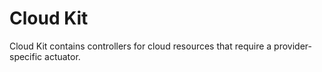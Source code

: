 # Cloud Kit
Cloud Kit contains controllers for cloud resources that require a 
provider-specific actuator.
